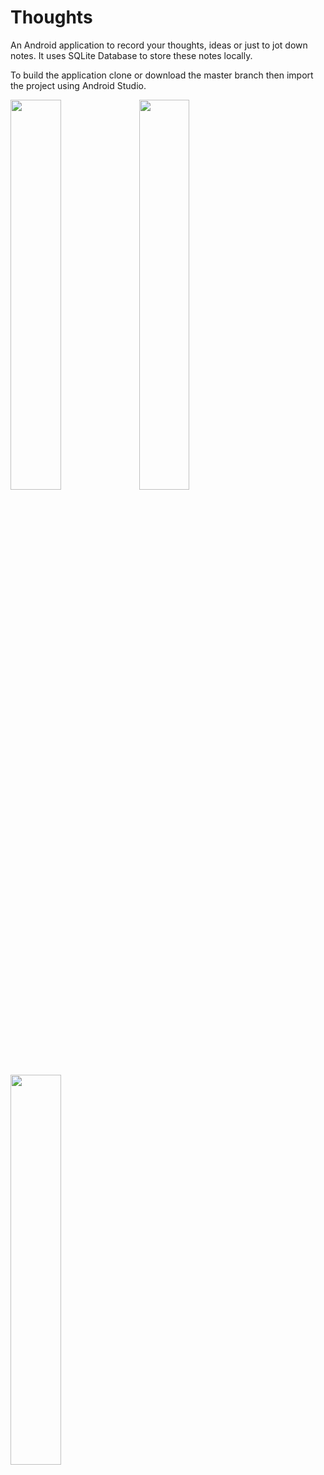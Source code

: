 # Thoughts
An Android application to record your thoughts, ideas or just to jot down notes. It uses SQLite Database to store these notes locally.

To build the application clone or download the master branch then import the project using Android Studio.

<img src="https://user-images.githubusercontent.com/30518564/77175802-2fcb5380-6ae9-11ea-8cbc-11db5b3d6ef1.jpg" height="40%" width="40%">
<img src="https://user-images.githubusercontent.com/30518564/77175808-31951700-6ae9-11ea-9491-eab2c9a87205.jpg" height="40%" width="40%">
<img src="https://user-images.githubusercontent.com/30518564/77175809-322dad80-6ae9-11ea-972d-b1f9f344fe86.jpg" height="40%" width="40%">
